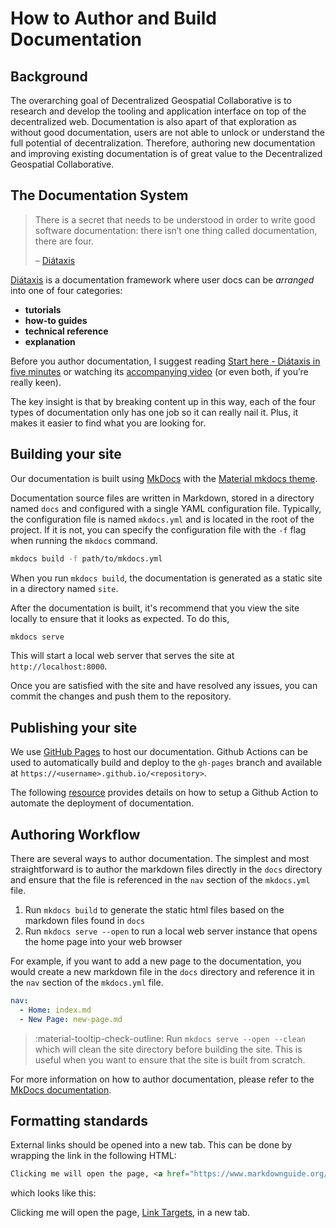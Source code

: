 # How to Author and Build Documentation

## Background

The overarching goal of Decentralized Geospatial Collaborative is to research and develop the tooling and application interface on top of the decentralized web. Documentation is also apart of that exploration as without good documentation, users are not able to unlock or understand the full potential of decentralization. Therefore, authoring new documentation and improving existing documentation is of great value to the Decentralized Geospatial Collaborative.

## The Documentation System

> There is a secret that needs to be understood in order to write good software documentation: there isn’t one
> thing called documentation, there are four.
>
> – <a href="https://diataxis.fr/" target="_blank">Diátaxis</a>

<a href="https://diataxis.fr/" target="_blank">Diátaxis</a> is a documentation framework where user docs can be _arranged_ into one of four categories:

- **tutorials**
- **how-to guides**
- **technical reference**
- **explanation**

Before you author documentation, I suggest reading <a href="https://diataxis.fr/start-here/" target="_blank">Start here - Diátaxis in five minutes</a> or watching its <a href="https://www.youtube.com/watch?v=t4vKPhjcMZg" target="_blank">accompanying video</a> (or even both, if you’re really keen).

The key insight is that by breaking content up in this way, each of the four types of documentation only has one job so it can really nail it. Plus, it makes it easier to find what you are looking for.

## Building your site

Our documentation is built using <a href="https://mkdocs.org/" target="_blank">MkDocs</a> with the <a href="https://https://squidfunk.github.io/mkdocs-material/" target="_blank">Material mkdocs theme</a>.

Documentation source files are written in Markdown, stored in a directory named `docs` and configured with a single YAML configuration file. Typically, the configuration file is named `mkdocs.yml` and is located in the root of the project. If it is not, you can specify the configuration file with the `-f` flag when running the `mkdocs` command.

```bash
mkdocs build -f path/to/mkdocs.yml
```

When you run `mkdocs build`, the documentation is generated as a static site in a directory named `site`. 

After the documentation is built, it's recommend that you view the site locally to ensure that it looks as expected. To do this,

```bash
mkdocs serve
```

This will start a local web server that serves the site at `http://localhost:8000`.

Once you are satisfied with the site and have resolved any issues, you can commit the changes and push them to the repository.

## Publishing your site

We use <a href="https://docs.github.com/en/pages/getting-started-with-github-pages/configuring-a-publishing-source-for-your-github-pages-site" target="_blank">GitHub Pages</a> to host our documentation. Github Actions can be used to automatically build and deploy to the `gh-pages` branch and available at `https://<username>.github.io/<repository>`.

The following <a href="https://squidfunk.github.io/mkdocs-material/publishing-your-site/?h=pages#gitlab-pages" target="_blank">resource</a> provides details on how to setup a Github Action to automate the deployment of documentation.

## Authoring Workflow

There are several ways to author documentation. The simplest and most straightforward is to author the markdown files directly in the `docs` directory and ensure that the file is referenced in the `nav` section of the `mkdocs.yml` file.

1. Run `mkdocs build` to generate the static html files based on the markdown files found in `docs`
2. Run `mkdocs serve --open` to run a local web server instance that opens the home page into your web browser

For example, if you want to add a new page to the documentation, you would create a new markdown file in the `docs` directory and reference it in the `nav` section of the `mkdocs.yml` file.

```yaml
nav:
  - Home: index.md
  - New Page: new-page.md
```

> :material-tooltip-check-outline: Run `mkdocs serve --open --clean` which will clean the site directory before building the site. This is useful when you want to ensure that the site is built from scratch.

For more information on how to author documentation, please refer to the <a href="https://www.mkdocs.org/user-guide/writing-your-docs/" target="_blank">MkDocs documentation</a>.

## Formatting standards

External links should be opened into a new tab. This can be done by wrapping the link in the following HTML:

```html
Clicking me will open the page, <a href="https://www.markdownguide.org/hacks/#link-targets" target="_blank">Link Targets</a>, in a new tab.
```

which looks like this:

Clicking me will open the page, <a href="https://www.markdownguide.org/hacks/#link-targets" target="_blank">Link Targets</a>, in a new tab.
